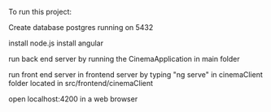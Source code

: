To run this project:

Create database postgres running on 5432

install node.js
install angular

run back end server by running the CinemaApplication in main folder

run front end server in frontend server by typing "ng serve" in cinemaClient folder located in src/frontend/cinemaClient

open localhost:4200 in a web browser
